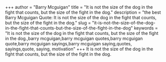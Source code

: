 +++
author = "Barry Mcguigan"
title = "It is not the size of the dog in the fight that counts, but the size of the fight in the dog."
description = "the best Barry Mcguigan Quote: It is not the size of the dog in the fight that counts, but the size of the fight in the dog."
slug = "it-is-not-the-size-of-the-dog-in-the-fight-that-counts-but-the-size-of-the-fight-in-the-dog"
keywords = "It is not the size of the dog in the fight that counts, but the size of the fight in the dog.,barry mcguigan,barry mcguigan quotes,barry mcguigan quote,barry mcguigan sayings,barry mcguigan saying,quotes, sayings,quote, saying, motivation"
+++
It is not the size of the dog in the fight that counts, but the size of the fight in the dog.
